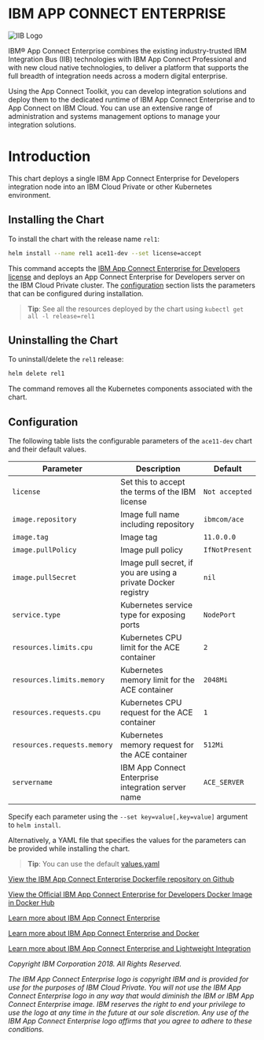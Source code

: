 
# IBM APP CONNECT ENTERPRISE

![IIB Logo](https://ot4i.github.com/iib-helm/ibm-integration-bus-dev/IBM_Integration_Bus_Icon.svg)

IBM® App Connect Enterprise combines the existing industry-trusted IBM Integration Bus (IIB) technologies with IBM App Connect Professional and with new cloud native technologies, to deliver a platform that supports the full breadth of integration needs across a modern digital enterprise.

Using the App Connect Toolkit, you can develop integration solutions and deploy them to the dedicated runtime of IBM App Connect Enterprise and to App Connect on IBM Cloud. You can use an extensive range of administration and systems management options to manage your integration solutions. 

# Introduction

This chart deploys a single IBM App Connect Enterprise for Developers integration node into an IBM Cloud Private or other Kubernetes environment.

## Installing the Chart

To install the chart with the release name `rel1`:

```bash
helm install --name rel1 ace11-dev --set license=accept
```

This command accepts the [IBM App Connect Enterprise for Developers license](LICENSE) and deploys an App Connect Enterprise for Developers server on the IBM Cloud Private cluster. The [configuration](#configuration) section lists the parameters that can be configured during installation.

> **Tip**: See all the resources deployed by the chart using `kubectl get all -l release=rel1`

## Uninstalling the Chart

To uninstall/delete the `rel1` release:

```bash
helm delete rel1
```

The command removes all the Kubernetes components associated with the chart.

## Configuration
The following table lists the configurable parameters of the `ace11-dev` chart and their default values.

| Parameter                        | Description                                     | Default                                                    |
| -------------------------------- | ----------------------------------------------- | ---------------------------------------------------------- |
| `license`                        | Set this to accept the terms of the IBM license | `Not accepted`                                     |
| `image.repository`               | Image full name including repository            | `ibmcom/ace`                                                |
| `image.tag`                      | Image tag                                       | `11.0.0.0`                                                        |
| `image.pullPolicy`               | Image pull policy                               | `IfNotPresent`                                             |
| `image.pullSecret`               | Image pull secret, if you are using a private Docker registry | `nil`                                        |
| `service.type`                   | Kubernetes service type for exposing ports       | `NodePort`                                  |
| `resources.limits.cpu`          | Kubernetes CPU limit for the ACE container | `2`                                                   |
| `resources.limits.memory`       | Kubernetes memory limit for the ACE container | `2048Mi`                                              |
| `resources.requests.cpu`        | Kubernetes CPU request for the ACE container | `1`                                                 |
| `resources.requests.memory`     | Kubernetes memory request for the ACE container | `512Mi`                                            |
| `servername`              | IBM App Connect Enterprise integration server name                           | `ACE_SERVER`                                        |

Specify each parameter using the `--set key=value[,key=value]` argument to `helm install`.

Alternatively, a YAML file that specifies the values for the parameters can be provided while installing the chart.

> **Tip**: You can use the default [values.yaml](values.yaml)

[View the IBM App Connect Enterprise Dockerfile repository on Github](https://github.com/ot4i/ace-docker/)

[View the Official IBM App Connect Enterprise for Developers Docker Image in Docker Hub](https://hub.docker.com/r/ibmcom/ace/)

[Learn more about IBM App Connect Enterprise](https://www.ibm.com/support/knowledgecenter/en/SSTTDS_11.0.0/com.ibm.ace.home.doc/help_home.htm)

[Learn more about IBM App Connect Enterprise and Docker](https://www.ibm.com/support/knowledgecenter/en/SSTTDS_11.0.0/com.ibm.etools.mft.doc/bz91300_.htm)

[Learn more about IBM App Connect Enterprise and Lightweight Integration](https://ibm.biz/LightweightIntegrationLinks)

_Copyright IBM Corporation 2018. All Rights Reserved._

_The IBM App Connect Enterprise logo is copyright IBM and is provided for use for the purposes of IBM Cloud Private. You will not use the IBM App Connect Enterprise logo in any way that would diminish the IBM or IBM App Connect Enterprise image. IBM reserves the right to end your privilege to use the logo at any time in the future at our sole discretion. Any use of the IBM App Connect Enterprise logo affirms that you agree to adhere to these conditions._
